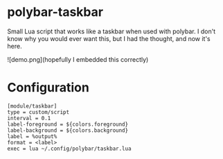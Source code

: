# polybar-taskbar

Small Lua script that works like a taskbar when used with polybar.
I don't know why you would ever want this, but I had the thought, and now it's here.

![demo.png](hopefully I embedded this correctly)

# Configuration

```
[module/taskbar]
type = custom/script
interval = 0.1
label-foreground = ${colors.foreground}
label-background = ${colors.background}
label = %output%
format = <label>
exec = lua ~/.config/polybar/taskbar.lua
```